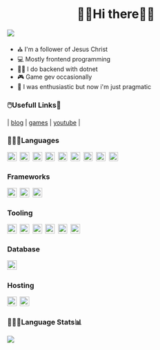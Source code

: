 

<h1 align="center"> 👋🏽Hi there👋🏽 </h1>

![](https://komarev.com/ghpvc/?username=cazterk&style=flat-square&color=blue) 
- ⛪ I'm a follower of Jesus Christ 
- 💻 Mostly frontend programming 
- 🤝🏼 I do backend with dotnet 
- 🎮 Game gev occasionally  
- 🙂 I was enthusiastic but now i'm just pragmatic 

### 🖱️Usefull Links🔗
| [blog](https://www.terklog.com/) | [games](https://cazterk.itch.io/) | [youtube](https://www.youtube.com/c/cazterk) |

<h3 align="">👨🏽‍💻Languages</h3> 
<p align="">
<img align="" alt="C#" height="21.6px"  src="https://img.shields.io/badge/C%23-239120?style=for-the-badge&logo=c-sharp&logoColor=white"/>&nbsp
<img align="" alt="HTML5"  height="21.6px"  src="https://img.shields.io/badge/HTML5-E34F26?style=for-the-badge&logo=html5&logoColor=white"/>&nbsp
<img align="" alt="CSS3"  height="21.6px"  src="https://img.shields.io/badge/CSS3-1572B6?style=for-the-badge&logo=css3&logoColor=white"/>&nbsp
<img align="" alt="Sass"  height="21.6px"  src="https://img.shields.io/badge/Sass-CC6699?style=for-the-badge&logo=sass&logoColor=white"/>&nbsp
<img align="" alt="JavaScript" height="21.6px"  src="https://img.shields.io/badge/JavaScript-F7DF1E?style=for-the-badge&logo=javascript&logoColor=black" />&nbsp
<img align="" alt="TypeScript" height="21.6px"  src="https://img.shields.io/badge/TypeScript-007ACC?style=for-the-badge&logo=typescript&logoColor=white" />&nbsp
  <img  alt="Markdown" height="21.6px"  src="https://img.shields.io/badge/Markdown-000000?style=for-the-badge&logo=markdown&logoColor=white"/>&nbsp
<img alt="Ruby" height="21.6px" src="https://img.shields.io/badge/Ruby-CC342D?style=for-the-badge&logo=ruby&logoColor=white" />&nbsp
<img align="" alt="Python" height="21.6px"  src="https://img.shields.io/badge/Python-14354C?style=for-the-badge&logo=python&logoColor=white" />&nbsp
</p>

<h3 align="">Frameworks</h3>
<p align="">
<img alt="React" height="21.6px" src="https://img.shields.io/badge/React-20232A?style=for-the-badge&logo=react&logoColor=61DAFB"/>&nbsp
<img alt="Dotnet" height="21.6px"  src="https://img.shields.io/badge/.NET-5C2D91?style=for-the-badge&logo=.net&logoColor=white"/>&nbsp
<img alt="Rails" height="21.6px"  src="https://img.shields.io/badge/Ruby_on_Rails-CC0000?style=for-the-badge&logo=ruby-on-rails&logoColor=white"/>&nbsp
</p>

<h3 align="">Tooling</h3>
<p align="">
<img  alt="Unity" height="21.6px" src="https://img.shields.io/badge/Unity-100000?style=for-the-badge&logo=unity&logoColor=white" />&nbsp
<img alt="VS Code" height="21.6px" src="https://img.shields.io/badge/VS%20Code-0078d7.svg?style=for-the-badge&logo=visual-studio-code&logoColor=white"/>&nbsp 
<img alt="Visual Studio" height="21.6px" src="https://img.shields.io/badge/Visual%20Studio-5C2D91.svg?style=for-the-badge&logo=visual-studio&logoColor=white)"/>&nbsp
<img alt="NodeJS" height="21.6px" src="https://img.shields.io/badge/Node.js-43853D?style=for-the-badge&logo=node.js&logoColor=white"/>&nbsp
<img alt="Git" height="21.6px"src="https://img.shields.io/badge/git-%23F05033.svg?style=for-the-badge&logo=git&logoColor=white"/>&nbsp
<img alt="Docker" height="21.6px"src="https://img.shields.io/badge/Docker-2CA5E0.svg?style=for-the-badge&logo=docker&logoColor=white"/>&nbsp
</p>

<h3 align="">Database</h3>
<p align="">
<img align="" alt="Postgres"  height="21.6px" src="https://img.shields.io/badge/PostgreSQL-316192?style=for-the-badge&logo=postgresql&logoColor=white" />&nbsp
</p>

<h3 align="">Hosting</h3>
<p align="">
<img align="" alt="Netlify"  height="21.6px" src="https://img.shields.io/badge/Netlify-00C7B7?style=for-the-badge&logo=netlify&logoColor=white" />&nbsp
<img align="" alt="Vercel"  height="21.6px" src="https://img.shields.io/badge/vercel-%23000000.svg?style=flat-square&logo=vercel&logoColor=white"/>&nbsp
</p>


<h3 align=""> 👨🏽‍💻Language Stats📊 </h3>


<p align="" >
<img src="https://github-readme-stats.vercel.app/api/top-langs/?username=cazterk&hide_border=true&theme=tokyonight&layout=compact">        
</p>   

